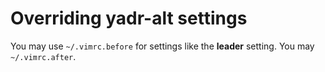 # Overriding yadr-alt settings

You may use `~/.vimrc.before` for settings like the __leader__ setting. You may
`~/.vimrc.after`.
